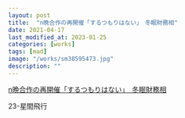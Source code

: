 ```yaml
---
layout: post
title:  "n晩合作の再開催「するつもりはない」　冬眠財務相"
date: 2021-04-17
last_modified_at: 2023-01-25
categories: [works]
tags: [mad]
image: "/works/sm38595473.jpg"
description: ""
---
```


<script type="application/javascript" src="https://embed.nicovideo.jp/watch/sm38595473/script?w=640&h=360"></script><noscript><a href="https://www.nicovideo.jp/watch/sm38595473">n晩合作の再開催「するつもりはない」　冬眠財務相</a></noscript>

23-星間飛行